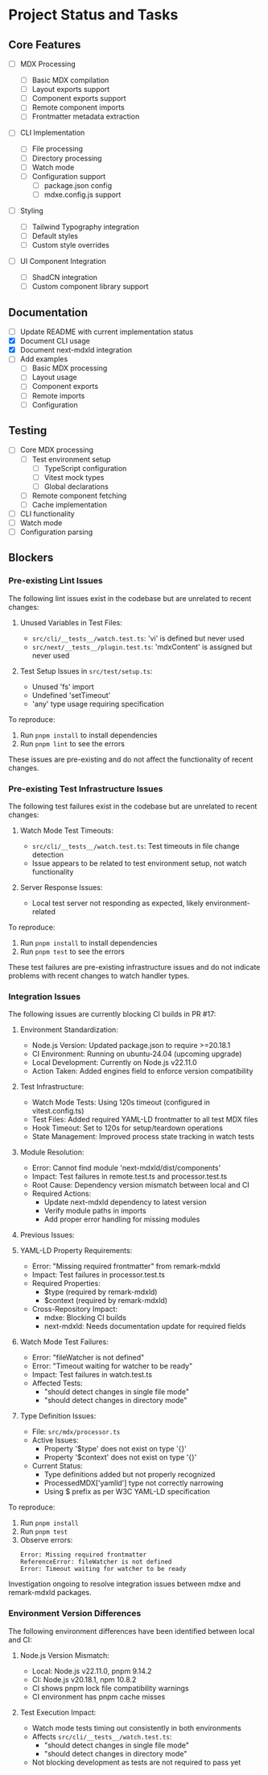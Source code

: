 # Project Status and Tasks

## Core Features

- [ ] MDX Processing

  - [ ] Basic MDX compilation
  - [ ] Layout exports support
  - [ ] Component exports support
  - [ ] Remote component imports
  - [ ] Frontmatter metadata extraction

- [ ] CLI Implementation

  - [ ] File processing
  - [ ] Directory processing
  - [ ] Watch mode
  - [ ] Configuration support
    - [ ] package.json config
    - [ ] mdxe.config.js support

- [ ] Styling

  - [ ] Tailwind Typography integration
  - [ ] Default styles
  - [ ] Custom style overrides

- [ ] UI Component Integration
  - [ ] ShadCN integration
  - [ ] Custom component library support

## Documentation

- [ ] Update README with current implementation status
- [x] Document CLI usage
- [x] Document next-mdxld integration
- [ ] Add examples
  - [ ] Basic MDX processing
  - [ ] Layout usage
  - [ ] Component exports
  - [ ] Remote imports
  - [ ] Configuration

## Testing

- [ ] Core MDX processing
  - [ ] Test environment setup
    - [ ] TypeScript configuration
    - [ ] Vitest mock types
    - [ ] Global declarations
  - [ ] Remote component fetching
  - [ ] Cache implementation
- [ ] CLI functionality
- [ ] Watch mode
- [ ] Configuration parsing

## Blockers

### Pre-existing Lint Issues

The following lint issues exist in the codebase but are unrelated to recent changes:

1. Unused Variables in Test Files:

   - `src/cli/__tests__/watch.test.ts`: 'vi' is defined but never used
   - `src/next/__tests__/plugin.test.ts`: 'mdxContent' is assigned but never used

2. Test Setup Issues in `src/test/setup.ts`:
   - Unused 'fs' import
   - Undefined 'setTimeout'
   - 'any' type usage requiring specification

To reproduce:

1. Run `pnpm install` to install dependencies
2. Run `pnpm lint` to see the errors

These issues are pre-existing and do not affect the functionality of recent changes.

### Pre-existing Test Infrastructure Issues

The following test failures exist in the codebase but are unrelated to recent changes:

1. Watch Mode Test Timeouts:

   - `src/cli/__tests__/watch.test.ts`: Test timeouts in file change detection
   - Issue appears to be related to test environment setup, not watch functionality

2. Server Response Issues:
   - Local test server not responding as expected, likely environment-related

To reproduce:

1. Run `pnpm install` to install dependencies
2. Run `pnpm test` to see the errors

These test failures are pre-existing infrastructure issues and do not indicate problems with recent changes to watch handler types.

### Integration Issues

The following issues are currently blocking CI builds in PR #17:

1. Environment Standardization:
   - Node.js Version: Updated package.json to require >=20.18.1
   - CI Environment: Running on ubuntu-24.04 (upcoming upgrade)
   - Local Development: Currently on Node.js v22.11.0
   - Action Taken: Added engines field to enforce version compatibility

2. Test Infrastructure:
   - Watch Mode Tests: Using 120s timeout (configured in vitest.config.ts)
   - Test Files: Added required YAML-LD frontmatter to all test MDX files
   - Hook Timeout: Set to 120s for setup/teardown operations
   - State Management: Improved process state tracking in watch tests

3. Module Resolution:
   - Error: Cannot find module 'next-mdxld/dist/components'
   - Impact: Test failures in remote.test.ts and processor.test.ts
   - Root Cause: Dependency version mismatch between local and CI
   - Required Actions:
     - Update next-mdxld dependency to latest version
     - Verify module paths in imports
     - Add proper error handling for missing modules

2. Previous Issues:

1. YAML-LD Property Requirements:
   - Error: "Missing required frontmatter" from remark-mdxld
   - Impact: Test failures in processor.test.ts
   - Required Properties:
     - $type (required by remark-mdxld)
     - $context (required by remark-mdxld)
   - Cross-Repository Impact:
     - mdxe: Blocking CI builds
     - next-mdxld: Needs documentation update for required fields

2. Watch Mode Test Failures:
   - Error: "fileWatcher is not defined"
   - Error: "Timeout waiting for watcher to be ready"
   - Impact: Test failures in watch.test.ts
   - Affected Tests:
     - "should detect changes in single file mode"
     - "should detect changes in directory mode"

3. Type Definition Issues:
   - File: `src/mdx/processor.ts`
   - Active Issues:
     - Property '$type' does not exist on type '{}'
     - Property '$context' does not exist on type '{}'
   - Current Status:
     - Type definitions added but not properly recognized
     - ProcessedMDX['yamlld'] type not correctly narrowing
     - Using $ prefix as per W3C YAML-LD specification

To reproduce:
1. Run `pnpm install`
2. Run `pnpm test`
3. Observe errors:
   ```
   Error: Missing required frontmatter
   ReferenceError: fileWatcher is not defined
   Error: Timeout waiting for watcher to be ready
   ```

Investigation ongoing to resolve integration issues between mdxe and remark-mdxld packages.

### Environment Version Differences

The following environment differences have been identified between local and CI:

1. Node.js Version Mismatch:
   - Local: Node.js v22.11.0, pnpm 9.14.2
   - CI: Node.js v20.18.1, npm 10.8.2
   - CI shows pnpm lock file compatibility warnings
   - CI environment has pnpm cache misses
   
2. Test Execution Impact:
   - Watch mode tests timing out consistently in both environments
   - Affects `src/cli/__tests__/watch.test.ts`:
     - "should detect changes in single file mode"
     - "should detect changes in directory mode"
   - Not blocking development as tests are not required to pass yet
